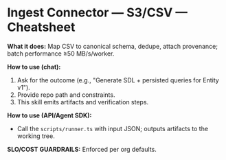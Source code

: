 # Ingest Connector — S3/CSV — Cheatsheet

**What it does:** Map CSV to canonical schema, dedupe, attach provenance; batch performance ≥50 MB/s/worker.

**How to use (chat):**
1) Ask for the outcome (e.g., "Generate SDL + persisted queries for Entity v1").
2) Provide repo path and constraints.
3) This skill emits artifacts and verification steps.

**How to use (API/Agent SDK):**
- Call the `scripts/runner.ts` with input JSON; outputs artifacts to the working tree.

**SLO/COST GUARDRAILS:** Enforced per org defaults.
